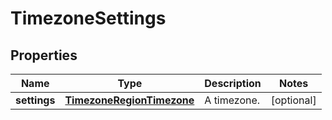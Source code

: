 
# TimezoneSettings

## Properties
Name | Type | Description | Notes
------------ | ------------- | ------------- | -------------
**settings** | [**TimezoneRegionTimezone**](TimezoneRegionTimezone.md) | A timezone. |  [optional]



